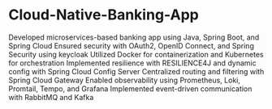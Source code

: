 # Cloud-Native-Banking-App
Developed microservices-based banking app using Java, Spring Boot, and Spring Cloud
Ensured security with OAuth2, OpenID Connect, and Spring Security using keycloak
Utilized Docker for containerization and Kubernetes for orchestration
Implemented resilience with RESILIENCE4J and dynamic config with Spring Cloud Config Server
Centralized routing and filtering with Spring Cloud Gateway
Enabled observability using Prometheus, Loki, Promtail, Tempo, and Grafana
Implemented event-driven communication with RabbitMQ and Kafka
